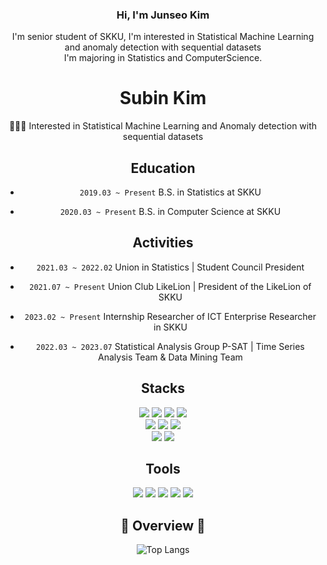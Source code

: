 
<div align='center'>
  
### Hi, I'm Junseo Kim
I'm senior student of SKKU, I'm interested in Statistical Machine Learning and anomaly detection with sequential datasets
<br>
I'm majoring in Statistics and ComputerScience.

# Subin Kim

👩🏻‍💻 Interested in Statistical Machine Learning and Anomaly detection with sequential datasets

## Education
- ```2019.03 ~ Present``` B.S. in Statistics at SKKU

- ```2020.03 ~ Present``` B.S. in Computer Science at SKKU

## Activities
- ```2021.03 ~ 2022.02``` Union in Statistics | Student Council President

- ```2021.07 ~ Present``` Union Club LikeLion | President of the LikeLion of SKKU

- ```2023.02 ~ Present``` Internship Researcher of ICT Enterprise Researcher in SKKU

- ```2022.03 ~ 2023.07``` Statistical Analysis Group P-SAT | Time Series Analysis Team & Data Mining Team  




## Stacks 

<img src="https://img.shields.io/badge/Python-3776AB?style=flat&logo=Python&logoColor=white" />
<img src="https://img.shields.io/badge/sklearn-F7931E?style=flat&logo=scikitlearn&logoColor=white" />
<img src="https://img.shields.io/badge/PyTorch-EE4C2C?style=flat&logo=PyTorch&logoColor=white" />
<img src="https://img.shields.io/badge/TensorFlow-FF6F00?style=flat&logo=TensorFlow&logoColor=white" />

<br>

<img src="https://img.shields.io/badge/NodeJS-339933?style=flat&logo=Node.js&logoColor=FFFFFF"/>
<img src="https://img.shields.io/badge/React-61DAFB?style=flat-square&logo=React&logoColor=black"/>
<img src="https://img.shields.io/badge/MongoDB-47A248?style=flat&logo=mongodb&logoColor=FFFFFF"/>

<br>

<img src="https://img.shields.io/badge/C-A8B9CC?style=flat&logo=C&logoColor=FFFFFF"/>
<img src="https://img.shields.io/badge/C++-00599C?style=flat-square&logo=C%2B%2B&logoColor=white"/>


## Tools

<img src="https://img.shields.io/badge/Linux-FCC624?style=flat-square&logo=linux&logoColor=black" />
<img src="https://img.shields.io/badge/Anaconda-44A833?style=flat-square&logo=Anaconda&logoColor=white" />
<img src="https://img.shields.io/badge/Jupyter-F37626?style=flat&logo=Jupyter&logoColor=white" />
<img src="https://img.shields.io/badge/GitHub-181717?style=flat&logo=GitHub&logoColor=white" />
<img src="https://img.shields.io/badge/Docker-2496ED?style=flat-square&logo=Docker&logoColor=white" />





## 📌 Overview 📌

![Top Langs](https://github-readme-stats.vercel.app/api/top-langs/?username=JunseoKim0103&layout=compact&theme=tokyonight)

</div>